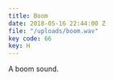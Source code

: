 ```yaml
---
title: Boom
date: 2018-05-16 22:44:00 Z
file: "/uploads/boom.wav"
key code: 66
key: H
---
```


A boom sound.